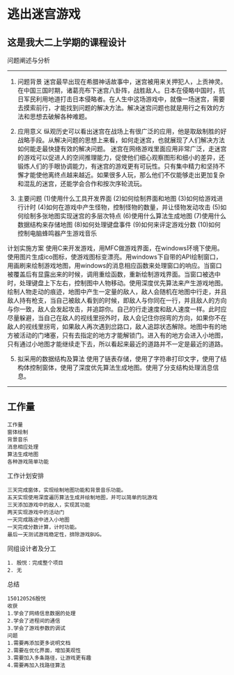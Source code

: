 逃出迷宫游戏
====

这是我大二上学期的课程设计
----

问题阐述与分析

---
1. 问题背景
迷宫最早出现在希腊神话故事中，迷宫被用来关押犯人，上贡神灵。在中国三国时期，诸葛亮布下迷宫八卦阵，战胜敌人。日本在侵略中国时，抗日军民利用地道打击日本侵略者。在人生中这场游戏中，就像一场迷宫，需要去摸索前行，才能找到问题的解决方法。解决迷宫问题也就是用行之有效的方法和思想去破解各种难题。

2. 应用意义
纵观历史可以看出迷宫在战场上有很广泛的应用，他是取敌制胜的好战略手段。从解决问题的思想上来看，如何走迷宫，也就展现了人们解决方法如何能走最快捷有效的解决问题。
迷宫在网络游戏里面应用非常广泛，走迷宫的游戏可以促进人的空间推理能力，促使他们细心观察图形和细小的差异，还锻炼人们的手眼协调能力，有迷宫的游戏更有可玩性。只有集中精力和坚持不懈才能使他离终点越来越近。如果很多人玩，那么他们不仅能够走出更加复杂和混乱的迷宫，还能学会合作和按次序轮流玩。

3. 主要问题
   (1)使用什么工具开发界面
   (2)如何绘制界面和地图
   (3)如何给游戏进行计时
   (4)如何在游戏中产生怪物，控制怪物的数量，并让怪物发动攻击
   (5)如何绘制多张地图实现迷宫的多层次特点
   (6)使用什么算法生成地图
   (7)使用什么数据结构来存储地图
   (8)如何处理键盘事件
   (9)如何来评定游戏分数
   (10)如何控制电脑蜂鸣器产生游戏音乐

计划实施方案
       使用C来开发游戏，用MFC做游戏界面，在windows环境下使用。使用图片生成ico图标，使游戏图标变漂亮。用windows下自带的API绘制窗口，用画刷来绘制游戏地图，用windows的消息相应函数来处理窗口的响应。当窗口被覆盖后有显露出来的时候，调用重绘函数，重新绘制游戏界面。当窗口被选中时，处理键盘上下左右，控制图中人物移动。使用深度优先算法来产生游戏地图。绘制人物走动的痕迹，地图中产生一定量的敌人，敌人会随机在地图中行走，并且敌人持有枪支，当自己被敌人看到的时候，即敌人与你同在一行，并且敌人的方向与你一致，敌人会发起攻击，并追踪你。自己的行走速度和敌人速度一样。此时应尽量躲避，当自己在敌人的视线里拐外时，敌人会记住你拐弯的方向，如果你不在敌人的视线里拐弯，如果敌人再次遇到岔路口，敌人追踪状态解除。地图中有的地方被活动的门堵塞，只有去指定的地方才能解锁门。进入有的地方会进入小地图，只有通过小地图才能继续走下去，所以看起来最近的道路并不一定是最近的道路。

5. 拟采用的数据结构及算法
使用了链表存储，使用了字符串打印文字，使用了结构体控制窗体，使用了深度优先算法生成地图。使用了分支结构处理消息信息。
---

工作量
----

```
工作量
窗体绘制
背景音乐
消息相应处理
算法生成地图
各种游戏简单功能
```

工作计划安排

```
三天完成窗体，实现绘制地图功能和背景音乐功能。
五天实现使用深度遍历算法生成并绘制地图，并可以简单的玩游戏
三天添加游戏中的敌人，实现其功能
两天实现游戏中的活动门
一天完成路途中进入小地图
一天完成分数计算，计时功能。
最后一天测试游戏稳定性，排除游戏BUG。

```

同组设计者及分工

```
1. 殷悦：完成整个项目
2. 无
```

总结

```
150120526殷悦
收获
1.学会了网络信息数据的处理
2.学会了进程间的通信
3.学会了游戏参数的调试
问题
1.需要再添加更多说明文档
2.需要在优化界面，增加美观性
3.需要加入多条路径，让游戏更有趣
4.需要再加入找路径算法
```
